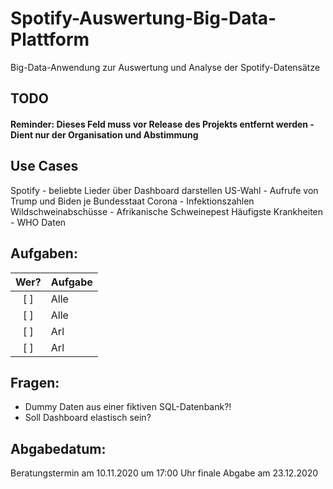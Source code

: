 # Spotify-Auswertung-Big-Data-Plattform
Big-Data-Anwendung zur Auswertung und Analyse der Spotify-Datensätze

## TODO
#### Reminder: Dieses Feld muss vor Release des Projekts entfernt werden - Dient nur der Organisation und Abstimmung

## Use Cases
Spotify - beliebte Lieder über Dashboard darstellen
US-Wahl - Aufrufe von Trump und Biden je Bundesstaat
Corona - Infektionszahlen
Wildschweinabschüsse - Afrikanische Schweinepest
Häufigste Krankheiten - WHO Daten

## Aufgaben:
| Wer? | Aufgabe |
| :--: | :------ |
[ ] | Alle | GitHub-Account organisieren erstellen |
[ ] | Alle | Gedanken zum Result machen (z.B. Zähler: wie oft wurde das Lied gehört) |
[ ] | Arl | README-Datei erstellen |
[ ] | Arl | Erste Gedanken zur Architektur |

## Fragen: 
- Dummy Daten aus einer fiktiven SQL-Datenbank?!
- Soll Dashboard elastisch sein?

## Abgabedatum:
Beratungstermin am 10.11.2020 um 17:00 Uhr
finale Abgabe am 23.12.2020
